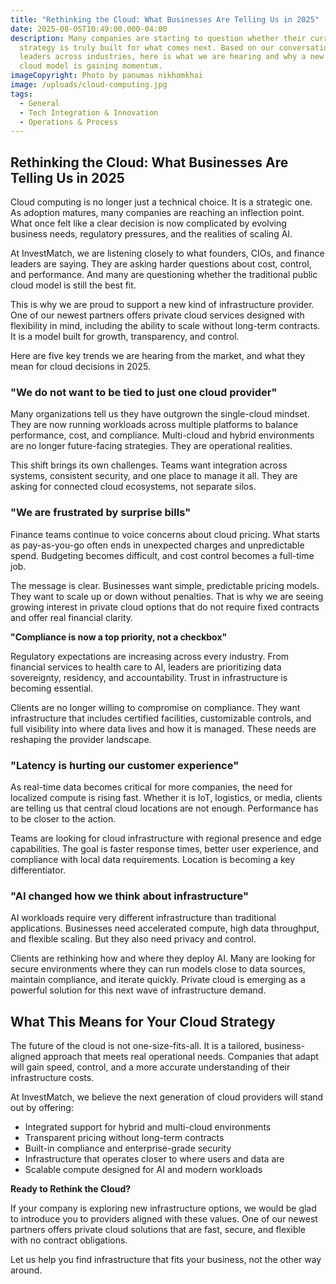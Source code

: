 ```yaml
---
title: "Rethinking the Cloud: What Businesses Are Telling Us in 2025"
date: 2025-08-05T10:49:00.000-04:00
description: Many companies are starting to question whether their current cloud
  strategy is truly built for what comes next. Based on our conversations with
  leaders across industries, here is what we are hearing and why a new kind of
  cloud model is gaining momentum.
imageCopyright: Photo by panumas nikhomkhai
image: /uploads/cloud-computing.jpg
tags:
  - General
  - Tech Integration & Innovation
  - Operations & Process
---
```

## **Rethinking the Cloud: What Businesses Are Telling Us in 2025**

Cloud computing is no longer just a technical choice. It is a strategic one. As adoption matures, many companies are reaching an inflection point. What once felt like a clear decision is now complicated by evolving business needs, regulatory pressures, and the realities of scaling AI.

At InvestMatch, we are listening closely to what founders, CIOs, and finance leaders are saying. They are asking harder questions about cost, control, and performance. And many are questioning whether the traditional public cloud model is still the best fit.

This is why we are proud to support a new kind of infrastructure provider. One of our newest partners offers private cloud services designed with flexibility in mind, including the ability to scale without long-term contracts. It is a model built for growth, transparency, and control.

Here are five key trends we are hearing from the market, and what they mean for cloud decisions in 2025.

### **"We do not want to be tied to just one cloud provider"**

Many organizations tell us they have outgrown the single-cloud mindset. They are now running workloads across multiple platforms to balance performance, cost, and compliance. Multi-cloud and hybrid environments are no longer future-facing strategies. They are operational realities.

This shift brings its own challenges. Teams want integration across systems, consistent security, and one place to manage it all. They are asking for connected cloud ecosystems, not separate silos.

### **"We are frustrated by surprise bills"**

Finance teams continue to voice concerns about cloud pricing. What starts as pay-as-you-go often ends in unexpected charges and unpredictable spend. Budgeting becomes difficult, and cost control becomes a full-time job.

The message is clear. Businesses want simple, predictable pricing models. They want to scale up or down without penalties. That is why we are seeing growing interest in private cloud options that do not require fixed contracts and offer real financial clarity.

**"Compliance is now a top priority, not a checkbox"**

Regulatory expectations are increasing across every industry. From financial services to health care to AI, leaders are prioritizing data sovereignty, residency, and accountability. Trust in infrastructure is becoming essential.

Clients are no longer willing to compromise on compliance. They want infrastructure that includes certified facilities, customizable controls, and full visibility into where data lives and how it is managed. These needs are reshaping the provider landscape.

### **"Latency is hurting our customer experience"**

As real-time data becomes critical for more companies, the need for localized compute is rising fast. Whether it is IoT, logistics, or media, clients are telling us that central cloud locations are not enough. Performance has to be closer to the action.

Teams are looking for cloud infrastructure with regional presence and edge capabilities. The goal is faster response times, better user experience, and compliance with local data requirements. Location is becoming a key differentiator.

### **"AI changed how we think about infrastructure"**

AI workloads require very different infrastructure than traditional applications. Businesses need accelerated compute, high data throughput, and flexible scaling. But they also need privacy and control.

Clients are rethinking how and where they deploy AI. Many are looking for secure environments where they can run models close to data sources, maintain compliance, and iterate quickly. Private cloud is emerging as a powerful solution for this next wave of infrastructure demand.

## **What This Means for Your Cloud Strategy**

The future of the cloud is not one-size-fits-all. It is a tailored, business-aligned approach that meets real operational needs. Companies that adapt will gain speed, control, and a more accurate understanding of their infrastructure costs.

At InvestMatch, we believe the next generation of cloud providers will stand out by offering:

* Integrated support for hybrid and multi-cloud environments
* Transparent pricing without long-term contracts
* Built-in compliance and enterprise-grade security
* Infrastructure that operates closer to where users and data are
* Scalable compute designed for AI and modern workloads

**Ready to Rethink the Cloud?**

If your company is exploring new infrastructure options, we would be glad to introduce you to providers aligned with these values. One of our newest partners offers private cloud solutions that are fast, secure, and flexible  with no contract obligations.

Let us help you find infrastructure that fits your business, not the other way around.
